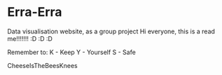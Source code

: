 # Erra-Erra
Data visualisation website, as a group project
Hi everyone, this is a read me!!!!!!! :D :D :D

Remember to:
K - Keep
Y - Yourself
S - Safe

CheeseIsTheBeesKnees
